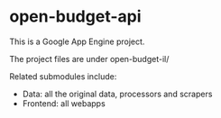 open-budget-api
===============

This is a Google App Engine project.

The project files are under open-budget-il/

Related submodules include:
- Data: all the original data, processors and scrapers
- Frontend: all webapps 
